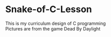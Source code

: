 # Snake-of-C-Lesson
This is my curriculum design of C programming  
Pictures are from the game Dead By Daylight
